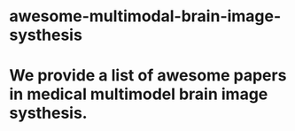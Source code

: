 # awesome-multimodal-brain-image-systhesis

# We provide a list of awesome papers in medical multimodel brain image systhesis.

